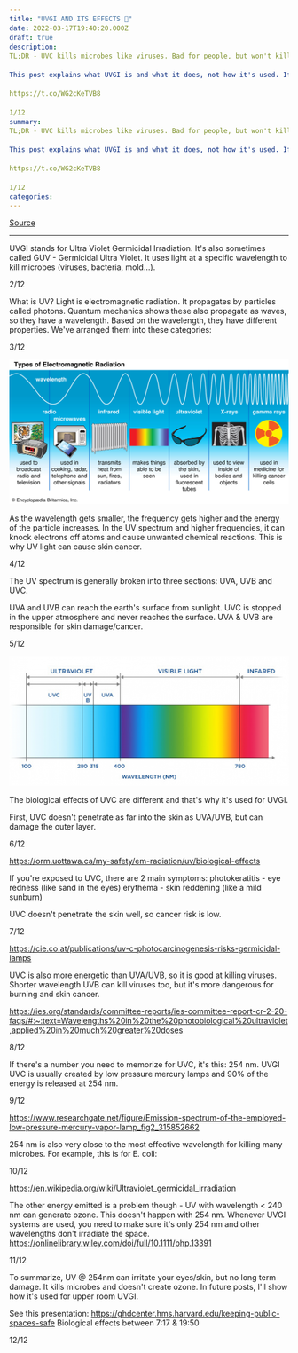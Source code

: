 ```yaml
---
title: "UVGI AND ITS EFFECTS 🧵"
date: 2022-03-17T19:40:20.000Z
draft: true
description: 
TL;DR - UVC kills microbes like viruses. Bad for people, but won't kill you.

This post explains what UVGI is and what it does, not how it's used. If you want to know how it's used, see this:

https://t.co/WG2cKeTVB8

1/12
summary: 
TL;DR - UVC kills microbes like viruses. Bad for people, but won't kill you.

This post explains what UVGI is and what it does, not how it's used. If you want to know how it's used, see this:

https://t.co/WG2cKeTVB8

1/12
categories:
---
```

[Source](https://twitter.com/joeyfox85/status/1504543175297359885)

---

UVGI stands for Ultra Violet Germicidal Irradiation. It's also sometimes called GUV - Germicidal Ultra Violet. It uses light at a specific wavelength to kill microbes (viruses, bacteria, mold...).

2/12

What is UV?
Light is electromagnetic radiation. It propagates by particles called photons. Quantum mechanics shows these also propagate as waves, so they have a wavelength. Based on the wavelength, they have different properties. We've arranged them into these categories:

3/12

![EM spectrum](/electromagnetic-spectrum.jpg)

As the wavelength gets smaller, the frequency gets higher and the energy of the particle increases. In the UV spectrum and higher frequencies, it can knock electrons off atoms and cause unwanted chemical reactions. This is why UV light can cause skin cancer.

4/12

The UV spectrum is generally broken into three sections: UVA, UVB and UVC.

UVA and UVB can reach the earth's surface from sunlight. UVC is stopped in the upper atmosphere and never reaches the surface. UVA & UVB are responsible for skin damage/cancer.

5/12

![Color spectrum](/color-spectrum.png)

The biological effects of UVC are different and that's why it's used for UVGI.

First, UVC doesn't penetrate as far into the skin as UVA/UVB, but can damage the outer layer.

6/12

https://orm.uottawa.ca/my-safety/em-radiation/uv/biological-effects

If you're exposed to UVC, there are 2 main symptoms:
photokeratitis  - eye redness (like sand in the eyes)
erythema - skin reddening (like a mild sunburn)

UVC doesn't penetrate the skin well, so cancer risk is low.

7/12

https://cie.co.at/publications/uv-c-photocarcinogenesis-risks-germicidal-lamps

UVC is also more energetic than UVA/UVB, so it is good at killing viruses. Shorter wavelength UVB can kill viruses too, but it's more dangerous for burning and skin cancer.

https://ies.org/standards/committee-reports/ies-committee-report-cr-2-20-faqs/#:~:text=Wavelengths%20in%20the%20photobiological%20ultraviolet,applied%20in%20much%20greater%20doses

8/12

If there's a number you need to memorize for UVC, it's this: 254 nm. UVGI UVC is usually created by low pressure mercury lamps and 90% of the energy is released at 254 nm.

9/12

https://www.researchgate.net/figure/Emission-spectrum-of-the-employed-low-pressure-mercury-vapor-lamp_fig2_315852662

254 nm is also very close to the most effective wavelength for killing many microbes. For example, this is for E. coli:

10/12

https://en.wikipedia.org/wiki/Ultraviolet_germicidal_irradiation

The other energy emitted is a problem though - UV with wavelength < 240 nm can generate ozone. This doesn't happen with 254 nm. Whenever UVGI systems are used, you need to make sure it's only 254 nm and other wavelengths don't irradiate the space.
https://onlinelibrary.wiley.com/doi/full/10.1111/php.13391

11/12

To summarize, UV @ 254nm can irritate your eyes/skin, but no long term damage. It kills microbes  and doesn't create ozone. In future posts, I'll show how it's used for upper room UVGI.

See this presentation: https://ghdcenter.hms.harvard.edu/keeping-public-spaces-safe
Biological effects between 7:17 & 19:50

12/12